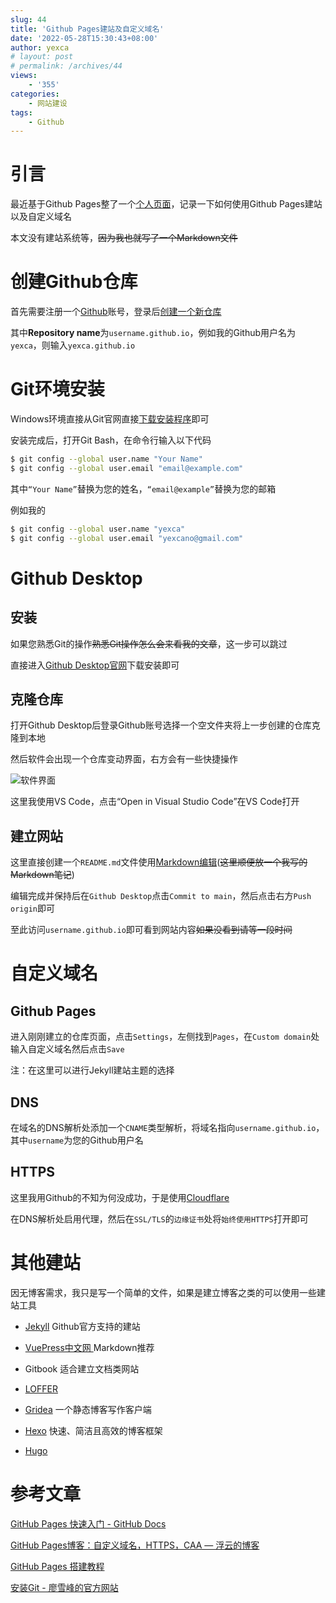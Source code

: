 ```yaml
---
slug: 44
title: 'Github Pages建站及自定义域名'
date: '2022-05-28T15:30:43+08:00'
author: yexca
# layout: post
# permalink: /archives/44
views:
    - '355'
categories:
    - 网站建设
tags:
    - Github
---
```


# 引言

最近基于Github Pages整了一个[个人页面](https://git.yexca.xyz)，记录一下如何使用Github Pages建站以及自定义域名

本文没有建站系统等，~~因为我也就写了一个Markdown文件~~

# 创建Github仓库

首先需要注册一个[Github](https://github.com)账号，登录后[创建一个新仓库](https://github.com/new)

其中**Repository name**为`username.github.io`，例如我的Github用户名为`yexca`，则输入`yexca.github.io`

# Git环境安装

Windows环境直接从Git官网直接[下载安装程序](https://git-scm.com/downloads)即可

安装完成后，打开Git Bash，在命令行输入以下代码

```bash
$ git config --global user.name "Your Name"
$ git config --global user.email "email@example.com"
```

其中`“Your Name”`替换为您的姓名，`“email@example”`替换为您的邮箱

例如我的

```bash
$ git config --global user.name "yexca"
$ git config --global user.email "yexcano@gmail.com"
```

# Github Desktop

## 安装

如果您熟悉Git的操作~~熟悉Git操作怎么会来看我的文章~~，这一步可以跳过

直接进入[Github Desktop官网](Https://desktop.github.com)下载安装即可

## 克隆仓库

打开Github Desktop后登录Github账号选择一个空文件夹将上一步创建的仓库克隆到本地

然后软件会出现一个仓库变动界面，右方会有一些快捷操作

![软件界面](https://cdn.jsdelivr.net/gh/yexca/picx-images-hosting@master/2022/05-GithubPages建站/image.43qnbq0gw800.webp)

这里我使用VS Code，点击“Open in Visual Studio Code”在VS Code打开

## 建立网站

这里直接创建一个`README.md`文件使用[Markdown编辑](https://yexca.xyz/index.php/2022/05/28/markdown简易入门学习笔记/)(~~这里顺便放一个我写的Markdown笔记~~)

编辑完成并保持后在`Github Desktop`点击`Commit to main`，然后点击右方`Push origin`即可

至此访问`username.github.io`即可看到网站内容~~如果没看到请等一段时间~~

# 自定义域名

## Github Pages

进入刚刚建立的仓库页面，点击`Settings`，左侧找到`Pages`，在`Custom domain`处输入自定义域名然后点击`Save`

注：在这里可以进行Jekyll建站主题的选择

## DNS

在域名的DNS解析处添加一个`CNAME`类型解析，将域名指向`username.github.io`，其中`username`为您的Github用户名

## HTTPS

这里我用Github的不知为何没成功，于是使用[Cloudflare](https://cloudflare.com/zh-cn/)

在DNS解析处启用代理，然后在`SSL/TLS`的`边缘证书`处将`始终使用HTTPS`打开即可

# 其他建站

因无博客需求，我只是写一个简单的文件，如果是建立博客之类的可以使用一些建站工具

* [Jekyll](http://jekyllrb.com/) Github官方支持的建站
* [VuePress中文网 ](http://caibaojian.com/vuepress/) Markdown推荐

* Gitbook 适合建立文档类网站
* [LOFFER](https://fromendworld.github.io/LOFFER/)
* [Gridea](https://gridea.dev/) 一个静态博客写作客户端
* [Hexo](https://hexo.io/zh-cn/) 快速、简洁且高效的博客框架
* [Hugo](https://gohugo.io/)

# 参考文章

[GitHub Pages 快速入门 - GitHub Docs](https://docs.github.com/cn/pages/quickstart)

[GitHub Pages博客：自定义域名，HTTPS，CAA — 浮云的博客](https://last2win.com/2020/02/21/github-pages-https/)

[GitHub Pages 搭建教程](https://sspai.com/post/54608)

[安装Git - 廖雪峰的官方网站](https://www.liaoxuefeng.com/wiki/896043488029600/896067074338496)